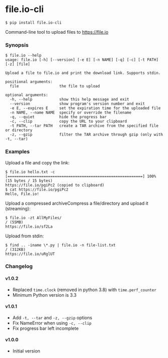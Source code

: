 # file.io-cli

    $ pip install file.io-cli

Command-line tool to upload files to https://file.io

  [file.io]: https://www.file.io

### Synopsis

```
$ file.io --help
usage: file.io [-h] [--version] [-e E] [-n NAME] [-q] [-c] [-t PATH] [-z] [file]

Upload a file to file.io and print the download link. Supports stdin.

positional arguments:
  file                  the file to upload

optional arguments:
  -h, --help            show this help message and exit
  --version             show program's version number and exit
  -e E, --expires E     set the expiration time for the uploaded file
  -n NAME, --name NAME  specify or override the filename
  -q, --quiet           hide the progress bar
  -c, --clip            copy the URL to your clipboard
  -t PATH, --tar PATH   create a TAR archive from the specified file or directory
  -z, --gzip            filter the TAR archive through gzip (only with -t, --tar)
```

### Examples

Upload a file and copy the link:

```
$ file.io hello.txt -c
[============================================================] 100% (15 bytes / 15 bytes)
https://file.io/pgiPc2 (copied to clipboard)
$ cat https://file.io/pgiPc2
Hello, File.io!
```

Upload a compressed archiveCompress a file/directory and upload it (streaming):

```
$ file.io -zt AllMyFiles/
/ (55MB)
https://file.io/sf2La
```

Upload from stdin:

```
$ find .. -iname \*.py | file.io -n file-list.txt
/ (312KB)
https://file.io/uRglUT
```

### Changelog

#### v1.0.2

* Replaced `time.clock` (removed in python 3.8) with `time.perf_counter`
* Minimum Python version is 3.3

#### v1.0.1

* Add `-t, --tar` and `-z, --gzip` options
* Fix NameError when using `-c, --clip`
* Fix progress bar left incomplete

#### v1.0.0

* Initial version

